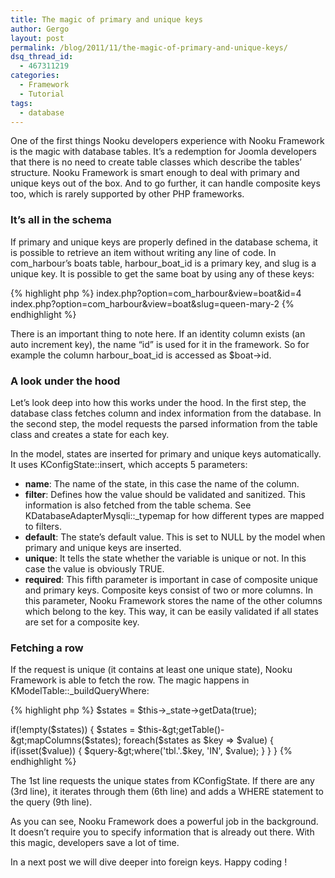 ```yaml
---
title: The magic of primary and unique keys
author: Gergo
layout: post
permalink: /blog/2011/11/the-magic-of-primary-and-unique-keys/
dsq_thread_id:
  - 467311219
categories:
  - Framework
  - Tutorial
tags:
  - database
---
```

<div>
  One of the first things Nooku developers experience with Nooku Framework is the magic with database tables. It’s a redemption for Joomla developers that there is no need to create table classes which describe the tables’ structure. Nooku Framework is smart enough to deal with primary and unique keys out of the box. And to go further, it can handle composite keys too, which is rarely supported by other PHP frameworks.<br /> <strong> </strong>
</div>

<h3 dir="ltr">
  It’s all in the schema
</h3>

If primary and unique keys are properly defined in the database schema, it is possible to retrieve an item without writing any line of code. In com\_harbour’s boats table, harbour\_boat_id is a primary key, and slug is a unique key. It is possible to get the same boat by using any of these keys:

{% highlight php %}
index.php?option=com_harbour&view=boat&id=4
index.php?option=com_harbour&view=boat&slug=queen-mary-2
{% endhighlight %}

There is an important thing to note here. If an identity column exists (an auto increment key), the name &#8220;id&#8221; is used for it in the framework. So for example the column harbour\_boat\_id is accessed as $boat->id.


  <h3 dir="ltr">
    A look under the hood
  </h3>
  
  <p>
    Let’s look deep into how this works under the hood. In the first step, the database class fetches column and index information from the database. In the second step, the model requests the parsed information from the table class and creates a state for each key.
  </p>
  
  <p>
    <!--more-->
  </p>
  
  <p>
    In the model, states are inserted for primary and unique keys automatically. It uses KConfigState::insert, which accepts 5 parameters:
  </p>
  
  <ul>
    <li>
      <strong>name</strong>: The name of the state, in this case the name of the column.
    </li>
    <li>
      <strong>filter</strong>: Defines how the value should be validated and sanitized. This information is also fetched from the table schema. See KDatabaseAdapterMysqli::_typemap for how different types are mapped to filters.
    </li>
    <li>
      <strong>default</strong>: The state’s default value. This is set to NULL by the model when primary and unique keys are inserted.
    </li>
    <li>
      <strong>unique</strong>: It tells the state whether the variable is unique or not. In this case the value is obviously TRUE.
    </li>
    <li>
      <strong>required</strong>: This fifth parameter is important in case of composite unique and primary keys. Composite keys consist of two or more columns. In this parameter, Nooku Framework stores the name of the other columns which belong to the key. This way, it can be easily validated if all states are set for a composite key.
    </li>
  </ul>
  
  <h3 dir="ltr">
    Fetching a row
  </h3>
  
  <p>
    If the request is unique (it contains at least one unique state), Nooku Framework is able to fetch the row. The magic happens in KModelTable::_buildQueryWhere:
  </p>
  
{% highlight php %}
$states = $this-&gt;_state-&gt;getData(true);

if(!empty($states))
{
    $states = $this-&gt;getTable()-&gt;mapColumns($states);
    foreach($states as $key =&gt; $value)
    {
        if(isset($value)) {
            $query-&gt;where('tbl.'.$key, 'IN', $value);
        }
    }
}
{% endhighlight %}
  
  <p>
    The 1st line requests the unique states from KConfigState. If there are any (3rd line), it iterates through them (6th line) and adds a WHERE statement to the query (9th line).
  </p>
  
  <p>
    As you can see, Nooku Framework does a powerful job in the background. It doesn’t require you to specify information that is already out there. With this magic, developers save a lot of time.
  </p>
  
  <p>
    In a next post we will dive deeper into foreign keys. Happy coding !
  </p>
